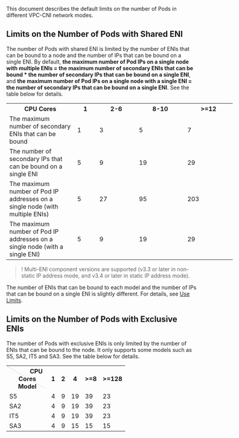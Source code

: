 
This document describes the default limits on the number of Pods in different VPC-CNI network modes.

## Limits on the Number of Pods with Shared ENI

The number of Pods with shared ENI is limited by the number of ENIs that can be bound to a node and the number of IPs that can be bound on a single ENI. By default, **the maximum number of Pod IPs on a single node with multiple ENIs = the maximum number of secondary ENIs that can be bound * the number of secondary IPs that can be bound on a single ENI**, and **the maximum number of Pod IPs on a single node with a single ENI = the number of secondary IPs that can be bound on a single ENI**. See the table below for details.
<table style="width:600px;">
<tr>
	<th style="width:30%">CPU Cores</th><th>1</th><th>2-6</th><th>8-10</th><th>>=12</th>
</tr>
<tr>
	<td>The maximum number of secondary ENIs that can be bound</td><td>1</td><td>3</td><td>5</td><td>7</td>
</tr>
<tr>
	<td>The number of secondary IPs that can be bound on a single ENI</td><td>5</td><td>9</td><td>19</td><td>29</td>
</tr>
<tr>
	<td>The maximum number of Pod IP addresses on a single node (with multiple ENIs)</td><td>5</td><td>27</td><td>95</td><td>203</td>
</tr>
<tr>
	<td>The maximum number of Pod IP addresses on a single node (with a single ENI)</td><td>5</td><td>9</td><td>19</td><td>29</td>
</tr>
</table>

>! Multi-ENI component versions are supported (v3.3 or later in non-static IP address mode, and v3.4 or later in static IP address mode).

The number of ENIs that can be bound to each model and the number of IPs that can be bound on a single ENI is slightly different. For details, see [Use Limits](https://intl.cloud.tencent.com/document/product/576/18527).

## Limits on the Number of Pods with Exclusive ENIs

The number of Pods with exclusive ENIs is only limited by the number of ENIs that can be bound to the node. It only supports some models such as S5, SA2, IT5 and SA3. See the table below for details.
<table style="width:600px;">
<tr>
<th style ="width:95px;height:45px;position:relative;font-weight:700;" valign="top"><div style="position:absolute;width:1px;height:115px;top:0;left:0;background-color: #d9d9d9;transform:rotate(-60deg);transform-origin:top;"></div>&nbsp;&nbsp;&nbsp;&nbsp;&nbsp;&nbsp;&nbsp;&nbsp;&nbsp;&nbsp;&nbsp;CPU Cores<br>Model</th><th>1</th><th>2</th><th>4</th><th>>=8</th><th>>=128</th>
</tr>
<tr>
	<td>S5</td><td>4</td><td>9</td><td>19</td><td>39</td><td>23</td>
</tr>
<tr>
	<td>SA2</td><td>4</td><td>9</td><td>19</td><td>39</td><td>23</td>
</tr>
<tr>
	<td>IT5</td><td>4</td><td>9</td><td>19</td><td>39</td><td>23</td>
</tr>
<tr>
	<td>SA3</td><td>4</td><td>9</td><td>15</td><td>15</td><td>15</td>
</tr>
</table>


